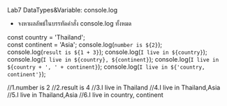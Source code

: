 Lab7 DataTypes&Variable: console.log
- จงหาผลลัพธ์ในบรรทัดคำสั่ง console.log ทั้งหมด

const country = 'Thailand';                                
const continent = 'Asia';
console.log(`number is ${2}`);        
console.log(`result is ${1 + 3}`);
console.log(`I live in ${country}`);
console.log(`I live in ${country}, ${continent}`);
console.log(`I live in ${country + ', ' + continent}`);
console.log(`I live in ${'country, continent'}`);

//1.number is 2 
//2.result is 4 
//3.I live in Thailand
//4.I live in Thailand,Asia
//5.I live in Thailand,Asia
//6.I live in country, continent

